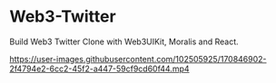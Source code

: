 # Web3-Twitter

Build Web3 Twitter Clone with Web3UIKit, Moralis and React.

https://user-images.githubusercontent.com/102505925/170846902-2f4794e2-6cc2-45f2-a447-59cf9cd60f44.mp4

